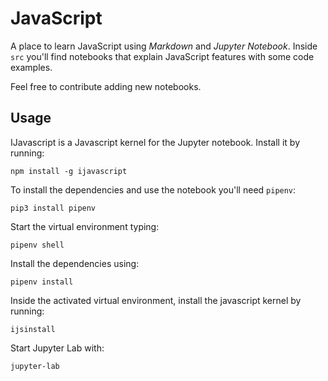 # JavaScript

A place to learn JavaScript using *Markdown* and *Jupyter Notebook*. Inside `src` you'll find notebooks that explain JavaScript features with some code examples.

Feel free to contribute adding new notebooks.

## Usage

IJavascript is a Javascript kernel for the Jupyter notebook. Install it by running:
```shell
npm install -g ijavascript
```
To install the dependencies and use the notebook you'll need `pipenv`:
```shell
pip3 install pipenv
```
Start the virtual environment typing:
```shell
pipenv shell
```
Install the dependencies using:
```shell
pipenv install
```
Inside the activated virtual environment, install the javascript kernel by running:
```shell
ijsinstall
```
Start Jupyter Lab with:
```shell
jupyter-lab
```
